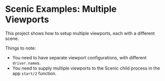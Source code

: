 # Scenic Examples: Multiple Viewports

This project shows how to setup multiple viewports, each with a different scene.

Things to note:

* You need to have separate viewport configurations, with different `driver.name`s.
* You need to supply multiple viewports to the Scenic child process in the app `start/2` function.

